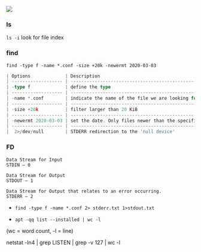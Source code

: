![](https://hackmd.io/_uploads/HJGWa9F53.png)

### ls

`ls -i` look for file index

### find

`find -type f -name *.conf -size +20k -newermt 2020-03-03`

```go
| Options             | Description                                                                         |
| ------------------- | ----------------------------------------------------------------------------------- |
| -type f             | define the type                                                                     |
| ------------------- | -------------------------------------------------------------------                 |
| -name *.conf        | indicate the name of the file we are looking for. The asterisk (*) stands for 'all' |
| ------------------- | -------------------------------------------------------------------                 |
| -size +20k          | filter larger than 20 KiB                                                           |
| ------------------- | -------------------------------------------------------------------                 |
| -newermt 2020-03-03 | set the date. Only files newer than the specified date will be presented.                                                           |
| ------------------- | -------------------------------------------------------------------                 |
|  2>/dev/null        | STDERR redirection to the 'null device'
```

### FD

```GO!
Data Stream for Input
STDIN – 0

Data Stream for Output
STDOUT – 1

Data Stream for Output that relates to an error occurring.
STDERR – 2
```

- `find -type f -name *.conf 2> stderr.txt 1>stdout.txt` 

- `apt -qq list --installed | wc -l`

(wc = word count, -l = line)

netstat -ln4 | grep LISTEN | grep -v 127 | wc -l

